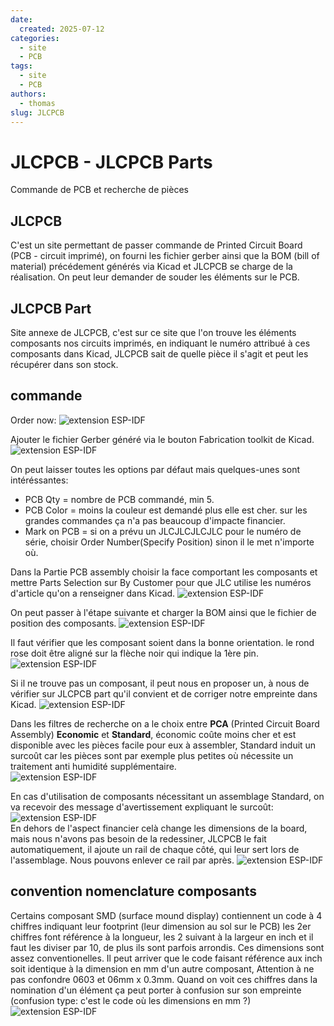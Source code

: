 ```yaml
---
date:
  created: 2025-07-12
categories:
  - site
  - PCB
tags:
  - site
  - PCB
authors:
  - thomas
slug: JLCPCB
---
```


# JLCPCB - JLCPCB Parts
Commande de PCB et recherche de pièces

<!-- more -->

## JLCPCB
C'est un site permettant de passer commande de Printed Circuit Board (PCB - circuit imprimé), on fourni les fichier gerber ainsi que la BOM (bill of material) précédement générés via Kicad et JLCPCB se charge de la réalisation. On peut leur demander de souder les éléments sur le PCB.     

## JLCPCB Part
Site annexe de JLCPCB, c'est sur ce site que l'on trouve les éléments composants nos circuits imprimés, en indiquant le numéro attribué à ces composants dans Kicad, JLCPCB sait de quelle pièce il s'agit et peut les récupérer dans son stock.

## commande
Order now:
![extension ESP-IDF](mkdocs/JLCPCB_Order_now.png)  

Ajouter le fichier Gerber généré via le bouton Fabrication toolkit de Kicad.
![extension ESP-IDF](mkdocs/JLC_PCB_Gerber.png)   

On peut laisser toutes les options par défaut mais quelques-unes sont intéréssantes:  

- PCB Qty = nombre de PCB commandé, min 5.  
- PCB Color = moins la couleur est demandé plus elle est cher. sur les grandes commandes ça n'a pas beaucoup d'impacte financier.  
- Mark on PCB = si on a prévu un JLCJLCJLCJLC pour le numéro de série, choisir Order Number(Specify Position) sinon il le met n'importe où.  

Dans la Partie PCB assembly choisir la face comportant les composants et mettre Parts Selection sur By Customer pour que JLC utilise les numéros d'article qu'on a renseigner dans Kicad.
![extension ESP-IDF](mkdocs/JLC_PCB_Assembly.png)  

On peut passer à l'étape suivante et charger la BOM ainsi que le fichier de position des composants.
![extension ESP-IDF](mkdocs/JLC_PCB_BOM_CPL.png)  

Il faut vérifier que les composant soient dans la bonne orientation. le rond rose doit être aligné sur la flèche noir qui indique la 1ère pin.  
![extension ESP-IDF](mkdocs/JLCPCB_verifier_Pin_1.png)  

Si il ne trouve pas un composant, il peut nous en proposer un, à nous de vérifier sur JLCPCB part qu'il convient et de corriger notre empreinte dans Kicad.
![extension ESP-IDF](mkdocs/Kicad_enlever_JLCPCBpart_pr_qu_il_propose_nouveau.png)    

Dans les filtres de recherche on a le choix entre **PCA** (Printed Circuit Board Assembly) **Economic** et **Standard**, économic coûte moins cher et est disponible avec les pièces facile pour eux à assembler, Standard induit un surcoût car les pièces sont par exemple plus petites où nécessite un traitement anti humidité supplémentaire.  
![extension ESP-IDF](mkdocs/JLCPCB_assembly_type.png)      

En cas d'utilisation de composants nécessitant un assemblage Standard, on va recevoir des message d'avertissement expliquant le surcoût:  
![extension ESP-IDF](mkdocs/JLCPCB_pcba.png)   
En dehors de l'aspect financier celà change les dimensions de la board, mais nous n'avons pas besoin de la redessiner, JLCPCB le fait automatiquement, il ajoute un rail de chaque côté, qui leur sert lors de l'assemblage. Nous pouvons enlever ce rail par après.
![extension ESP-IDF](mkdocs/JLCPCB_baking.png)    
## convention nomenclature composants
Certains composant SMD (surface mound display) contiennent un code à 4 chiffres indiquant leur footprint (leur dimension au sol sur le PCB) les 2er chiffres font référence à la longueur, les 2 suivant à la largeur en inch et il faut les diviser par 10, de plus ils sont parfois arrondis. Ces dimensions sont assez conventionelles.
Il peut arriver que le code faisant référence aux inch soit identique à la dimension en mm d'un autre composant, Attention à ne pas confondre 0603 et 06mm x 0.3mm. 
Quand on voit ces chiffres dans la nomination d'un élément ça peut porter à confusion sur son empreinte (confusion type: c'est le code où les dimensions en mm ?)
![extension ESP-IDF](mkdocs/SMD_code_warning.png)  
